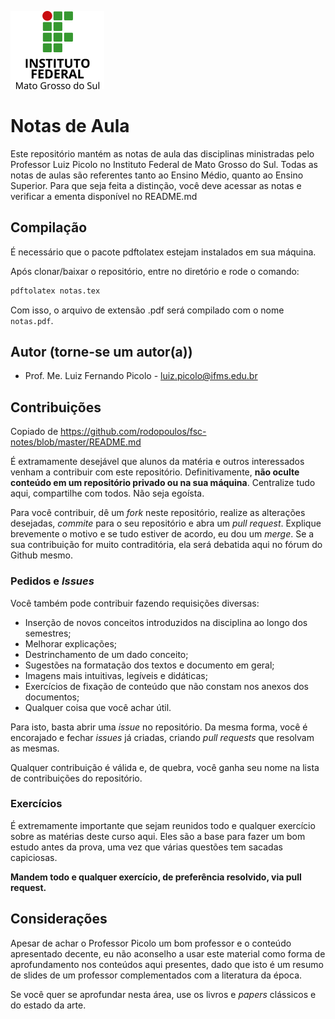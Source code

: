 ![alt](https://raw.githubusercontent.com/luizpicolo/notas-de-aula-ifms/main/imagens/marcaifms.png)

# Notas de Aula
Este repositório mantém as notas de aula das disciplinas ministradas pelo Professor Luiz Picolo no Instituto Federal de Mato Grosso do Sul. Todas as notas de aulas são referentes tanto ao Ensino Médio, quanto ao Ensino Superior. Para que seja feita a distinção, você deve acessar as notas e verificar a ementa disponível no README.md

## Compilação
É necessário que o pacote pdftolatex estejam instalados em sua máquina.

Após clonar/baixar o repositório, entre no diretório e rode o comando:

```sh
pdftolatex notas.tex
```
Com isso, o arquivo de extensão .pdf será compilado com o nome `notas.pdf`.


## Autor (torne-se um autor(a))
- Prof. Me. Luiz Fernando Picolo - luiz.picolo@ifms.edu.br


## Contribuições
Copiado de https://github.com/rodopoulos/fsc-notes/blob/master/README.md

É extramamente desejável que alunos da matéria e outros interessados venham a contribuir com este repositório. Definitivamente, **não oculte conteúdo em um repositório privado ou na sua máquina**. Centralize tudo aqui, compartilhe com todos. Não seja egoísta.

Para você contribuir, dê um _fork_ neste repositório, realize as alterações desejadas, _commite_ para o seu repositório e abra um _pull request_. Explique brevemente o motivo e se tudo estiver de acordo, eu dou um _merge_. Se a sua contribuição for muito contraditória, ela será debatida aqui no fórum do Github mesmo.

### Pedidos e *Issues*

Você também pode contribuir fazendo requisições diversas:

* Inserção de novos conceitos introduzidos na disciplina ao longo dos semestres;
* Melhorar explicações;
* Destrinchamento de um dado conceito;
* Sugestões na formatação dos textos e documento em geral;
* Imagens mais intuitivas, legíveis e didáticas;
* Exercícios de fixação de conteúdo que não constam nos anexos dos documentos;
* Qualquer coisa que você achar útil.

Para isto, basta abrir uma *issue* no repositório. Da mesma forma, você é encorajado e fechar *issues* já criadas, criando *pull requests* que resolvam as mesmas.

Qualquer contribuição é válida e, de quebra, você ganha seu nome na lista de contribuições do repositório.

### Exercícios
É extremamente importante que sejam reunidos todo e qualquer exercício sobre as matérias deste curso aqui. Eles são a base para fazer um bom estudo antes da prova, uma vez que várias questões tem sacadas capiciosas.

**Mandem todo e qualquer exercício, de preferência resolvido, via pull request.**

## Considerações

Apesar de achar o Professor Picolo um bom professor e o conteúdo apresentado decente, eu não aconselho a usar este material como forma de aprofundamento nos conteúdos aqui presentes, dado que isto é um resumo de slides de um professor complementados com a literatura da época.

Se você quer se aprofundar nesta área, use os livros e _papers_ clássicos e do estado da arte.


